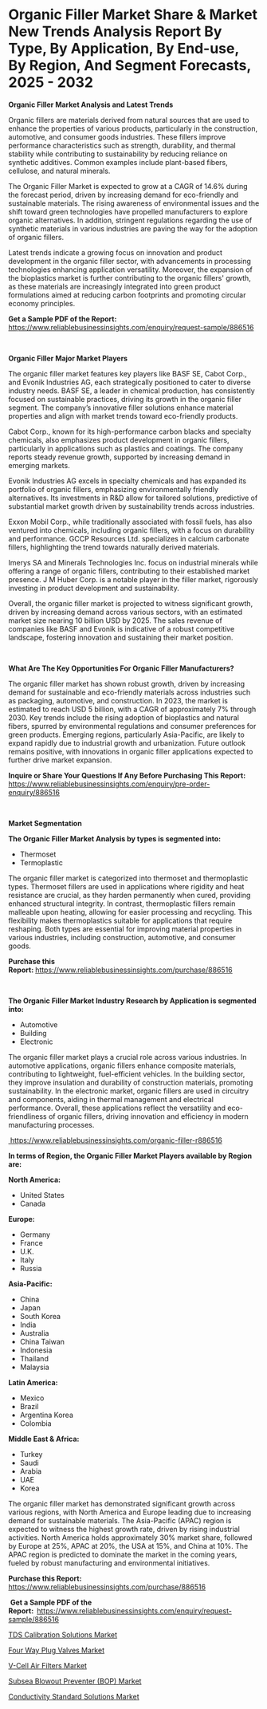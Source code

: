 <p><h1>Organic Filler Market Share & Market New Trends Analysis Report By Type, By Application, By End-use, By Region, And Segment Forecasts, 2025 - 2032</h1></p><p><strong>Organic Filler Market Analysis and Latest Trends</strong></p>
<p><p>Organic fillers are materials derived from natural sources that are used to enhance the properties of various products, particularly in the construction, automotive, and consumer goods industries. These fillers improve performance characteristics such as strength, durability, and thermal stability while contributing to sustainability by reducing reliance on synthetic additives. Common examples include plant-based fibers, cellulose, and natural minerals.</p><p>The Organic Filler Market is expected to grow at a CAGR of 14.6% during the forecast period, driven by increasing demand for eco-friendly and sustainable materials. The rising awareness of environmental issues and the shift toward green technologies have propelled manufacturers to explore organic alternatives. In addition, stringent regulations regarding the use of synthetic materials in various industries are paving the way for the adoption of organic fillers.</p><p>Latest trends indicate a growing focus on innovation and product development in the organic filler sector, with advancements in processing technologies enhancing application versatility. Moreover, the expansion of the bioplastics market is further contributing to the organic fillers' growth, as these materials are increasingly integrated into green product formulations aimed at reducing carbon footprints and promoting circular economy principles.</p></p>
<p><strong>Get a Sample PDF of the Report:&nbsp;</strong> <a href="https://www.reliablebusinessinsights.com/enquiry/request-sample/886516?utm_campaign=2220&utm_medium=2&utm_source=Github&utm_content=ia&utm_term=30012025&utm_id=organic-filler">https://www.reliablebusinessinsights.com/enquiry/request-sample/886516</a></p>
<p>&nbsp;</p>
<p><strong>Organic Filler Major Market Players</strong></p>
<p><p>The organic filler market features key players like BASF SE, Cabot Corp., and Evonik Industries AG, each strategically positioned to cater to diverse industry needs. BASF SE, a leader in chemical production, has consistently focused on sustainable practices, driving its growth in the organic filler segment. The company’s innovative filler solutions enhance material properties and align with market trends toward eco-friendly products. </p><p>Cabot Corp., known for its high-performance carbon blacks and specialty chemicals, also emphasizes product development in organic fillers, particularly in applications such as plastics and coatings. The company reports steady revenue growth, supported by increasing demand in emerging markets. </p><p>Evonik Industries AG excels in specialty chemicals and has expanded its portfolio of organic fillers, emphasizing environmentally friendly alternatives. Its investments in R&D allow for tailored solutions, predictive of substantial market growth driven by sustainability trends across industries.</p><p>Exxon Mobil Corp., while traditionally associated with fossil fuels, has also ventured into chemicals, including organic fillers, with a focus on durability and performance. GCCP Resources Ltd. specializes in calcium carbonate fillers, highlighting the trend towards naturally derived materials.</p><p>Imerys SA and Minerals Technologies Inc. focus on industrial minerals while offering a range of organic fillers, contributing to their established market presence. J M Huber Corp. is a notable player in the filler market, rigorously investing in product development and sustainability.</p><p>Overall, the organic filler market is projected to witness significant growth, driven by increasing demand across various sectors, with an estimated market size nearing 10 billion USD by 2025. The sales revenue of companies like BASF and Evonik is indicative of a robust competitive landscape, fostering innovation and sustaining their market position.</p></p>
<p>&nbsp;</p>
<p><strong>What Are The Key Opportunities For Organic Filler Manufacturers?</strong></p>
<p><p>The organic filler market has shown robust growth, driven by increasing demand for sustainable and eco-friendly materials across industries such as packaging, automotive, and construction. In 2023, the market is estimated to reach USD 5 billion, with a CAGR of approximately 7% through 2030. Key trends include the rising adoption of bioplastics and natural fibers, spurred by environmental regulations and consumer preferences for green products. Emerging regions, particularly Asia-Pacific, are likely to expand rapidly due to industrial growth and urbanization. Future outlook remains positive, with innovations in organic filler applications expected to further drive market expansion.</p></p>
<p><strong>Inquire or Share Your Questions If Any Before Purchasing This Report:</strong> <a href="https://www.reliablebusinessinsights.com/enquiry/pre-order-enquiry/886516?utm_campaign=2220&utm_medium=2&utm_source=Github&utm_content=ia&utm_term=30012025&utm_id=organic-filler">https://www.reliablebusinessinsights.com/enquiry/pre-order-enquiry/886516</a></p>
<p>&nbsp;</p>
<p><strong>Market Segmentation</strong></p>
<p><strong>The Organic Filler Market Analysis by types is segmented into:</strong></p>
<p><ul><li>Thermoset</li><li>Termoplastic</li></ul></p>
<p><p>The organic filler market is categorized into thermoset and thermoplastic types. Thermoset fillers are used in applications where rigidity and heat resistance are crucial, as they harden permanently when cured, providing enhanced structural integrity. In contrast, thermoplastic fillers remain malleable upon heating, allowing for easier processing and recycling. This flexibility makes thermoplastics suitable for applications that require reshaping. Both types are essential for improving material properties in various industries, including construction, automotive, and consumer goods.</p></p>
<p><strong>Purchase this Report:&nbsp;</strong><a href="https://www.reliablebusinessinsights.com/purchase/886516?utm_campaign=2220&utm_medium=2&utm_source=Github&utm_content=ia&utm_term=30012025&utm_id=organic-filler">https://www.reliablebusinessinsights.com/purchase/886516</a></p>
<p>&nbsp;</p>
<p><strong>The Organic Filler Market Industry Research by Application is segmented into:</strong></p>
<p><ul><li>Automotive</li><li>Building</li><li>Electronic</li></ul></p>
<p><p>The organic filler market plays a crucial role across various industries. In automotive applications, organic fillers enhance composite materials, contributing to lightweight, fuel-efficient vehicles. In the building sector, they improve insulation and durability of construction materials, promoting sustainability. In the electronic market, organic fillers are used in circuitry and components, aiding in thermal management and electrical performance. Overall, these applications reflect the versatility and eco-friendliness of organic fillers, driving innovation and efficiency in modern manufacturing processes.</p></p>
<p><a href="https://www.reliablebusinessinsights.com/organic-filler-r886516?utm_campaign=2220&utm_medium=2&utm_source=Github&utm_content=ia&utm_term=30012025&utm_id=organic-filler">&nbsp;https://www.reliablebusinessinsights.com/organic-filler-r886516</a></p>
<p><strong>In terms of Region, the Organic Filler Market Players available by Region are:</strong></p>
<p>
    <p> <strong> North America: </strong>
        <ul>
            <li>United States</li>
            <li>Canada</li>
        </ul>
        </p> 
    <p> <strong> Europe: </strong>
        <ul>
            <li>Germany</li>
            <li>France</li>
            <li>U.K.</li>
            <li>Italy</li>
            <li>Russia</li>
        </ul>
        </p> 
    <p> <strong> Asia-Pacific: </strong>
        <ul>
            <li>China</li>
            <li>Japan</li>
            <li>South Korea</li>
            <li>India</li>
            <li>Australia</li>
            <li>China Taiwan</li>
            <li>Indonesia</li>
            <li>Thailand</li>
            <li>Malaysia</li>
        </ul>
        </p> 
    <p> <strong> Latin America: </strong>
        <ul>
            <li>Mexico</li>
            <li>Brazil</li>
            <li>Argentina Korea</li>
            <li>Colombia</li>
        </ul>
        </p> 
    <p> <strong> Middle East & Africa: </strong>
        <ul>
            <li>Turkey</li>
            <li>Saudi</li>
            <li>Arabia</li>
            <li>UAE</li>
            <li>Korea</li>
        </ul>
    </p>
    </p>
<p><p>The organic filler market has demonstrated significant growth across various regions, with North America and Europe leading due to increasing demand for sustainable materials. The Asia-Pacific (APAC) region is expected to witness the highest growth rate, driven by rising industrial activities. North America holds approximately 30% market share, followed by Europe at 25%, APAC at 20%, the USA at 15%, and China at 10%. The APAC region is predicted to dominate the market in the coming years, fueled by robust manufacturing and environmental initiatives.</p></p>
<p><strong>Purchase this Report: </strong><a href="https://www.reliablebusinessinsights.com/purchase/886516?utm_campaign=2220&utm_medium=2&utm_source=Github&utm_content=ia&utm_term=30012025&utm_id=organic-filler">https://www.reliablebusinessinsights.com/purchase/886516</a></p>
<p>&nbsp;<strong>Get a Sample PDF of the Report:&nbsp;&nbsp;</strong><a href="https://www.reliablebusinessinsights.com/enquiry/request-sample/886516?utm_campaign=2220&utm_medium=2&utm_source=Github&utm_content=ia&utm_term=30012025&utm_id=organic-filler">https://www.reliablebusinessinsights.com/enquiry/request-sample/886516</a></p>
<p><strong></strong></p>
<p><p><a href="https://github.com/stillsfloria19981/Market-Research-Report-List-1/blob/main/tds-calibration-solutions-market.md?utm_campaign=2220&utm_medium=2&utm_source=Github&utm_content=ia&utm_term=30012025&utm_id=organic-filler">TDS Calibration Solutions Market</a></p><p><a href="https://www.linkedin.com/pulse/key-drivers-four-way-plug-valves-market-expansion-2025-2032-7yaoc?utm_campaign=2220&utm_medium=2&utm_source=Github&utm_content=ia&utm_term=30012025&utm_id=organic-filler">Four Way Plug Valves Market</a></p><p><a href="https://www.linkedin.com/pulse/v-cell-air-filters-market-research-report-forecast-growth-prospects-iih5c?utm_campaign=2220&utm_medium=2&utm_source=Github&utm_content=ia&utm_term=30012025&utm_id=organic-filler">V-Cell Air Filters Market</a></p><p><a href="https://www.linkedin.com/pulse/subsea-blowout-preventer-bop-market-size-forecast-from-2025-vdlcf?utm_campaign=2220&utm_medium=2&utm_source=Github&utm_content=ia&utm_term=30012025&utm_id=organic-filler">Subsea Blowout Preventer (BOP) Market</a></p><p><a href="https://github.com/gukenneth26571/Market-Research-Report-List-1/blob/main/conductivity-standard-solutions-market.md?utm_campaign=2220&utm_medium=2&utm_source=Github&utm_content=ia&utm_term=30012025&utm_id=organic-filler">Conductivity Standard Solutions Market</a></p></p>